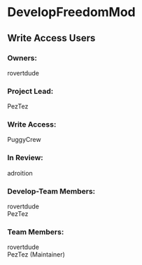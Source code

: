 # DevelopFreedomMod #  
## Write Access Users ##  
### Owners: ###  
rovertdude  

### Project Lead: ###
PezTez  

### Write Access: ###  
PuggyCrew  

### In Review: ###
adroition  

### Develop-Team Members: ###
rovertdude  
PezTez  

### Team Members: ###
rovertdude  
PezTez (Maintainer)  
